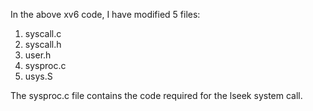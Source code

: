 In the above xv6 code, I have modified 5 files:

1. syscall.c
2. syscall.h
3. user.h
4. sysproc.c
5. usys.S

The sysproc.c file contains the code required for the lseek system call.
